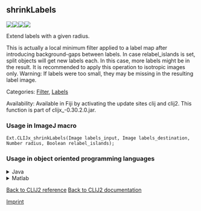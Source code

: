 ## shrinkLabels
<img src="images/mini_empty_logo.png"/><img src="images/mini_empty_logo.png"/><img src="images/mini_clijx_logo.png"/><img src="images/mini_empty_logo.png"/>

Extend labels with a given radius.

This is actually a local minimum filter applied to a label map after introducing background-gaps between labels.
In case relabel_islands is set, split objects will get new labels each. In this case, more labels might be in the result.
It is recommended to apply this operation to isotropic images only.
Warning: If labels were too small, they may be missing in the resulting label image.

Categories: [Filter](https://clij.github.io/clij2-docs/reference__filter), [Labels](https://clij.github.io/clij2-docs/reference__label)

Availability: Available in Fiji by activating the update sites clij and clij2.
This function is part of clijx_-0.30.2.0.jar.

### Usage in ImageJ macro
```
Ext.CLIJx_shrinkLabels(Image labels_input, Image labels_destination, Number radius, Boolean relabel_islands);
```


### Usage in object oriented programming languages



<details>

<summary>
Java
</summary>
<pre class="highlight">// init CLIJ and GPU
import net.haesleinhuepf.clijx.CLIJx;
import net.haesleinhuepf.clij.clearcl.ClearCLBuffer;
CLIJx clijx = CLIJx.getInstance();

// get input parameters
ClearCLBuffer labels_input = clijx.push(labels_inputImagePlus);
labels_destination = clijx.create(labels_input);
int radius = 10;
boolean relabel_islands = true;
</pre>

<pre class="highlight">
// Execute operation on GPU
clijx.shrinkLabels(labels_input, labels_destination, radius, relabel_islands);
</pre>

<pre class="highlight">
// show result
labels_destinationImagePlus = clijx.pull(labels_destination);
labels_destinationImagePlus.show();

// cleanup memory on GPU
clijx.release(labels_input);
clijx.release(labels_destination);
</pre>

</details>



<details>

<summary>
Matlab
</summary>
<pre class="highlight">% init CLIJ and GPU
clijx = init_clatlabx();

% get input parameters
labels_input = clijx.pushMat(labels_input_matrix);
labels_destination = clijx.create(labels_input);
radius = 10;
relabel_islands = true;
</pre>

<pre class="highlight">
% Execute operation on GPU
clijx.shrinkLabels(labels_input, labels_destination, radius, relabel_islands);
</pre>

<pre class="highlight">
% show result
labels_destination = clijx.pullMat(labels_destination)

% cleanup memory on GPU
clijx.release(labels_input);
clijx.release(labels_destination);
</pre>

</details>



[Back to CLIJ2 reference](https://clij.github.io/clij2-docs/reference)
[Back to CLIJ2 documentation](https://clij.github.io/clij2-docs)

[Imprint](https://clij.github.io/imprint)
